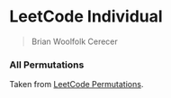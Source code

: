 # LeetCode Individual
> Brian Woolfolk Cerecer

### All Permutations
Taken from [LeetCode Permutations](https://leetcode.com/problems/permutations/description/).

